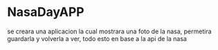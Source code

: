 # NasaDayAPP
se creara una aplicacion la cual mostrara una foto de la nasa, permetira guardarla y volverla a ver, todo esto en base a la api de la nasa
